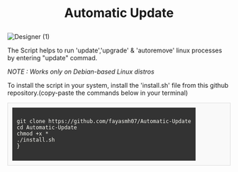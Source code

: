 <h1>
  <p align="center">
    Automatic Update
  </p>
</h1>

![Designer (1)](https://github.com/fayasmh07/Automatic-Update/assets/97302873/c5d8a872-5a3a-42d0-8e18-ac61353029f5)

The Script helps to run 'update','upgrade' & 'autoremove' linux processes by entering "update" commad.

_NOTE : Works only on Debian-based Linux distros_

To install the script in your system, install the 'install.sh' file from this github repository.(copy-paste the commands below in your terminal)

<div style="overflow-x: auto; white-space: nowrap; border: 1px solid #ddd; padding: 10px; background: #f9f9f9; max-width: 100%;">
<pre style="display: inline-block; margin: 0; padding: 10px; background: #333; color: #f8f8f2;">
<code>
git clone https://github.com/fayasmh07/Automatic-Update
cd Automatic-Update
chmod +x *
./install.sh
}
</code>
</pre>
</div>
